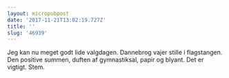 ```yaml
---
layout: micropubpost
date: '2017-11-21T13:02:19.727Z'
title: ''
slug: '46939'
---
```

Jeg kan nu meget godt lide valgdagen. Dannebrog vajer stille i flagstangen. Den positive summen, duften af gymnastiksal, papir og blyant. Det er vigtigt. Stem.
